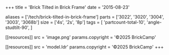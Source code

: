 +++
title = 'Brick Tilted in Brick Frame'
date  = '2015-08-23'

aliases = ['/tech/brick-tilted-in-brick-frame']
parts = ['3022', '3020', '3004', '3003', '3068b']
size  = ['4s', '2s', '8p']
tags  = [
  'partcount-total-10',
  'angle-studtilt-90',
]

[[resources]]
src              = 'image.png'
params.copyright = '©2025 BrickCamp'

[[resources]]
src              = 'model.ldr'
params.copyright = '©2025 BrickCamp'
+++
